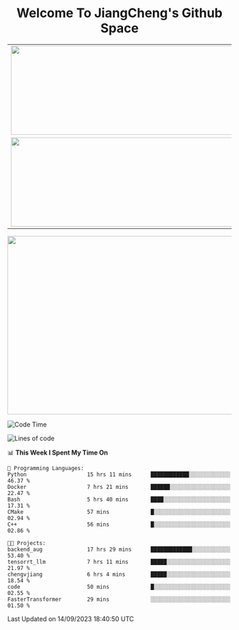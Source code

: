 <h1 align="center">Welcome To JiangCheng's Github Space</h1>

<table align="center" frame="void" rules="none" >
  <tr>
    <td>
      <div align="center"> <img height="200px" width="500px"  src="https://github-readme-stats.vercel.app/api?username=thisjiang&hide_title=true&hide_border=true&layout=compact&show_icons=trueline_height=21&text_color=000&icon_color=000&bg_color=0,ea6161,ffc64d,fffc4d,52fa5a&theme=graywhite" /> </div>
    </td>
    <td>
      <div align="center"> <img height="200px" width="500px" src="https://github-readme-stats.vercel.app/api/top-langs/?username=thisjiang&hide_title=true&hide_border=true&layout=compact&langs_count=6&text_color=000&icon_color=fff&bg_color=0,52fa5a,4dfcff,c64dff&theme=graywhite" /> </div>
    </td>
  </tr>
  <tr>
    <td>
      <div align="center"> <img height="200px" width="500px" src="https://github-readme-streak-stats.herokuapp.com/?user=thisjiang&hide_title=true&hide_border=true&layout=compact&langs_count=6" /> </div>
    </td>
    <td>
      <div align="center"> 
      <a href="https://github.com/" target="_blank"><img style="margin: 10px" src="https://profilinator.rishav.dev/skills-assets/git-scm-icon.svg" alt="Git" height="50" /></a>  
      <a href="https://www.linux.org/" target="_blank"><img style="margin: 10px" src="https://profilinator.rishav.dev/skills-assets/linux-original.svg" alt="Linux" height="50" /></a>  
      <a href="https://www.gnu.org/software/bash/" target="_blank"><img style="margin: 10px" src="https://profilinator.rishav.dev/skills-assets/gnu_bash-icon.svg" alt="Bash" height="50" /></a>  
      </div>
    </td>
  </tr>
</table>

<div align="center"> <img height="400px" width="1000px" src="https://github-readme-activity-graph.cyclic.app/graph?username=thisjiang&theme=react&hide_title=true&hide_border=true&layout=compact&langs_count=6" /> </div></td>

<!--START_SECTION:waka-->
![Code Time](http://img.shields.io/badge/Code%20Time-250%20hrs%2039%20mins-blue)

![Lines of code](https://img.shields.io/badge/From%20Hello%20World%20I%27ve%20Written-589.0%20thousand%20lines%20of%20code-blue)

📊 **This Week I Spent My Time On** 

```text
💬 Programming Languages: 
Python                   15 hrs 11 mins      ████████████░░░░░░░░░░░░░   46.37 % 
Docker                   7 hrs 21 mins       ██████░░░░░░░░░░░░░░░░░░░   22.47 % 
Bash                     5 hrs 40 mins       ████░░░░░░░░░░░░░░░░░░░░░   17.31 % 
CMake                    57 mins             █░░░░░░░░░░░░░░░░░░░░░░░░   02.94 % 
C++                      56 mins             █░░░░░░░░░░░░░░░░░░░░░░░░   02.86 % 

🐱‍💻 Projects: 
backend_aug              17 hrs 29 mins      █████████████░░░░░░░░░░░░   53.40 % 
tensorrt_llm             7 hrs 11 mins       █████░░░░░░░░░░░░░░░░░░░░   21.97 % 
chengvjiang              6 hrs 4 mins        █████░░░░░░░░░░░░░░░░░░░░   18.54 % 
code                     50 mins             █░░░░░░░░░░░░░░░░░░░░░░░░   02.55 % 
FasterTransformer        29 mins             ░░░░░░░░░░░░░░░░░░░░░░░░░   01.50 % 
```


 Last Updated on 14/09/2023 18:40:50 UTC
<!--END_SECTION:waka-->
